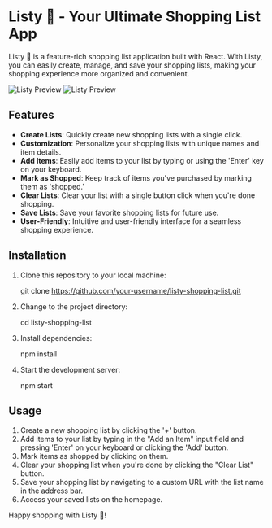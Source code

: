 # Listy 🛒 - Your Ultimate Shopping List App

Listy 🛒 is a feature-rich shopping list application built with React.
With Listy, you can easily create, manage, and save your shopping lists, making your shopping experience more organized and convenient.

![Listy Preview](listy-createlist.jpg)
![Listy Preview](listy-home.jpg)

## Features

- **Create Lists**: Quickly create new shopping lists with a single click.
- **Customization**: Personalize your shopping lists with unique names and item details.
- **Add Items**: Easily add items to your list by typing or using the 'Enter' key on your keyboard.
- **Mark as Shopped**: Keep track of items you've purchased by marking them as 'shopped.'
- **Clear Lists**: Clear your list with a single button click when you're done shopping.
- **Save Lists**: Save your favorite shopping lists for future use.
- **User-Friendly**: Intuitive and user-friendly interface for a seamless shopping experience.

## Installation

1. Clone this repository to your local machine:

   git clone https://github.com/your-username/listy-shopping-list.git

2. Change to the project directory:

   cd listy-shopping-list

3. Install dependencies:

   npm install

4. Start the development server:

   npm start

## Usage

1. Create a new shopping list by clicking the '+' button.
2. Add items to your list by typing in the "Add an Item" input field and pressing 'Enter' on your keyboard or clicking the 'Add' button.
3. Mark items as shopped by clicking on them.
4. Clear your shopping list when you're done by clicking the "Clear List" button.
5. Save your shopping list by navigating to a custom URL with the list name in the address bar.
6. Access your saved lists on the homepage.

Happy shopping with Listy 🛒!
